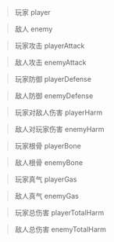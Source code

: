> 玩家 player

> 敌人 enemy

> 玩家攻击 playerAttack

> 敌人攻击 enemyAttack

> 玩家防御 playerDefense

> 敌人防御 enemyDefense

> 玩家对敌人伤害 playerHarm

> 敌人对玩家伤害 enemyHarm

> 玩家根骨 playerBone

> 敌人根骨 enemyBone

> 玩家真气 playerGas

> 敌人真气 enemyGas

> 玩家总伤害 playerTotalHarm

> 敌人总伤害 enemyTotalHarm